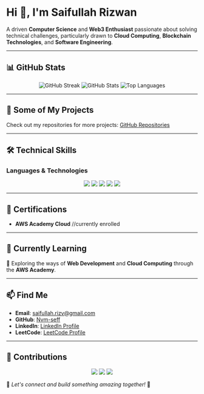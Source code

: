# Hi 👋, I'm Saifullah Rizwan

A driven **Computer Science** and **Web3 Enthusiast** passionate about solving technical challenges, particularly drawn to **Cloud Computing**, **Blockchain Technologies**, and **Software Engineering**.

---

## 📊 GitHub Stats
<div align="center">
  <img src="https://github-readme-streak-stats.herokuapp.com/?user=Nvm-seff&theme=green_nur&hide_border=true" alt="GitHub Streak"/>
  <img src="https://github-readme-stats.vercel.app/api?username=Nvm-seff&show_icons=true&theme=green_nur&hide_border=true" alt="GitHub Stats"/>
  <img src="https://github-readme-stats.vercel.app/api/top-langs/?username=Nvm-seff&layout=compact&theme=green_nur&hide_border=true" alt="Top Languages"/>
</div>

---

## 🔭 Some of My Projects

Check out my repositories for more projects: [GitHub Repositories](https://github.com/Nvm-seff?tab=repositories)

---

## 🛠️ Technical Skills

### **Languages & Technologies**
<div align="center">
  <img src="https://skillicons.dev/icons?i=python,c,cpp,cs,java,js,php,html,css" />
  <img src="https://skillicons.dev/icons?i=docker,git,github,firebase,postgres,mongodb" />
  <img src="https://skillicons.dev/icons?i=react,nextjs,nodejs,express,solidity,hardhat,vercel,postman,linux" />
  <img src="https://skillicons.dev/icons?i=kubernetes,devops,hyperledger,apache,spark" />
  <img src="https://skillicons.dev/icons?i=istio,kyverno,hyperledger" />
</div>

---

## 📜 Certifications

- **AWS Academy Cloud** //currently enrolled

---

## 🚀 Currently Learning

📌 Exploring the ways of **Web Development** and **Cloud Computing** through the **AWS Academy**.

---

## 📫 Find Me

- **Email**: saifullah.rizv@gmail.com
- **GitHub**: [Nvm-seff](https://github.com/Nvm-seff)
- **LinkedIn**: [LinkedIn Profile](https://linkedin.com/in/Nvm-seff)
- **LeetCode**: [LeetCode Profile](https://leetcode.com/Nvm-seff/)

---

## 🚀 Contributions
<div align="center">
  <img src="https://github-profile-summary-cards.vercel.app/api/cards/profile-details?username=Nvm-seff&theme=github_dark" />
  <img src="https://github-profile-trophy.vercel.app/?username=Nvm-seff&theme=darkhub&row=1&column=6&margin-w=10&margin-h=10" />
  <img src="https://github-readme-activity-graph.cyclic.app/graph?username=Nvm-seff&theme=github-compact&hide_border=true" />
</div>

📌 _Let's connect and build something amazing together!_ 🚀
